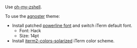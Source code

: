 Use [oh-my-zshell](https://github.com/robbyrussell/oh-my-zsh).

To use the [agnoster](https://github.com/robbyrussell/oh-my-zsh/wiki/themes#agnoster) theme:

- Install patched [powerline font](https://github.com/powerline/fonts) and switch iTerm default font.
  - Font: Hack
  - Size: 14pt
- Install [iterm2-colors-solarized](https://github.com/altercation/solarized/tree/master/iterm2-colors-solarized) iTerm color scheme.
